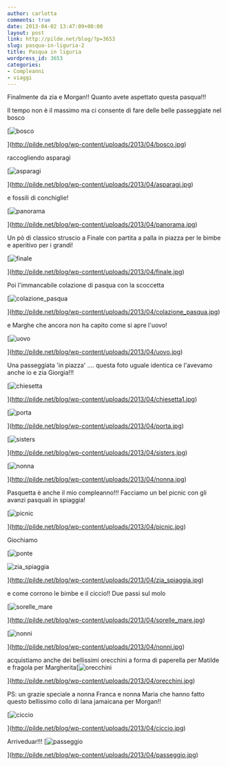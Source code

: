 ```yaml
---
author: carlotta
comments: true
date: 2013-04-02 13:47:09+00:00
layout: post
link: http://pilde.net/blog/?p=3653
slug: pasqua-in-liguria-2
title: Pasqua in liguria
wordpress_id: 3653
categories:
- Compleanni
- viaggi
---
```


Finalmente da zia e Morgan!! Quanto avete aspettato questa pasqua!!!

Il tempo non è il massimo ma ci consente di fare delle belle passeggiate nel bosco

[![bosco](http://pilde.net/blog/wp-content/uploads/2013/04/bosco.jpg)


](http://pilde.net/blog/wp-content/uploads/2013/04/bosco.jpg)




raccogliendo asparagi

[![asparagi](http://pilde.net/blog/wp-content/uploads/2013/04/asparagi.jpg)


](http://pilde.net/blog/wp-content/uploads/2013/04/asparagi.jpg)


e fossili di conchiglie!

[![panorama](http://pilde.net/blog/wp-content/uploads/2013/04/panorama.jpg)


](http://pilde.net/blog/wp-content/uploads/2013/04/panorama.jpg)


Un pò di classico struscio a Finale con partita a palla in piazza per le bimbe e aperitivo per i grandi!

[![finale](http://pilde.net/blog/wp-content/uploads/2013/04/finale.jpg)


](http://pilde.net/blog/wp-content/uploads/2013/04/finale.jpg)


Poi l'immancabile colazione di pasqua con la scoccetta

[![colazione_pasqua](http://pilde.net/blog/wp-content/uploads/2013/04/colazione_pasqua.jpg)


](http://pilde.net/blog/wp-content/uploads/2013/04/colazione_pasqua.jpg)


e Marghe che ancora non ha capito come si apre l'uovo!

[![uovo](http://pilde.net/blog/wp-content/uploads/2013/04/uovo.jpg)


](http://pilde.net/blog/wp-content/uploads/2013/04/uovo.jpg)


Una passeggiata 'in piazza' .... questa foto uguale identica ce l'avevamo anche io e zia Giorgia!!!

[![chiesetta](http://pilde.net/blog/wp-content/uploads/2013/04/chiesetta1.jpg)


](http://pilde.net/blog/wp-content/uploads/2013/04/chiesetta1.jpg)


[![porta](http://pilde.net/blog/wp-content/uploads/2013/04/porta.jpg)


](http://pilde.net/blog/wp-content/uploads/2013/04/porta.jpg)


[![sisters](http://pilde.net/blog/wp-content/uploads/2013/04/sisters.jpg)


](http://pilde.net/blog/wp-content/uploads/2013/04/sisters.jpg)


[![nonna](http://pilde.net/blog/wp-content/uploads/2013/04/nonna.jpg)


](http://pilde.net/blog/wp-content/uploads/2013/04/nonna.jpg)


Pasquetta è anche il mio compleanno!!! Facciamo un bel picnic con gli avanzi pasquali in spiaggia!

[![picnic](http://pilde.net/blog/wp-content/uploads/2013/04/picnic.jpg)


](http://pilde.net/blog/wp-content/uploads/2013/04/picnic.jpg)


Giochiamo

[![ponte](http://pilde.net/blog/wp-content/uploads/2013/04/ponte.jpg)


![zia_spiaggia](http://pilde.net/blog/wp-content/uploads/2013/04/zia_spiaggia.jpg)


](http://pilde.net/blog/wp-content/uploads/2013/04/zia_spiaggia.jpg)


e come corrono le bimbe e il ciccio!! Due passi sul molo

[![sorelle_mare](http://pilde.net/blog/wp-content/uploads/2013/04/sorelle_mare.jpg)


](http://pilde.net/blog/wp-content/uploads/2013/04/sorelle_mare.jpg)


[![nonni](http://pilde.net/blog/wp-content/uploads/2013/04/nonni.jpg)


](http://pilde.net/blog/wp-content/uploads/2013/04/nonni.jpg)


acquistiamo anche dei bellissimi orecchini a forma di paperella per Matilde e fragola per Margherita[![orecchini](http://pilde.net/blog/wp-content/uploads/2013/04/orecchini.jpg)


](http://pilde.net/blog/wp-content/uploads/2013/04/orecchini.jpg)




PS: un grazie speciale a nonna Franca e nonna Maria che hanno fatto questo bellissimo collo di lana jamaicana per Morgan!!

[![ciccio](http://pilde.net/blog/wp-content/uploads/2013/04/ciccio.jpg)


](http://pilde.net/blog/wp-content/uploads/2013/04/ciccio.jpg)




Arriveduar!!! [![passeggio](http://pilde.net/blog/wp-content/uploads/2013/04/passeggio.jpg)


](http://pilde.net/blog/wp-content/uploads/2013/04/passeggio.jpg)



